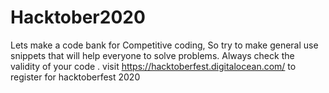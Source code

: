 # Hacktober2020
Lets make a code bank for Competitive coding,
So try to make general use snippets that will help everyone to solve problems.
Always check the validity of your code . visit https://hacktoberfest.digitalocean.com/ to register for hacktoberfest 2020


